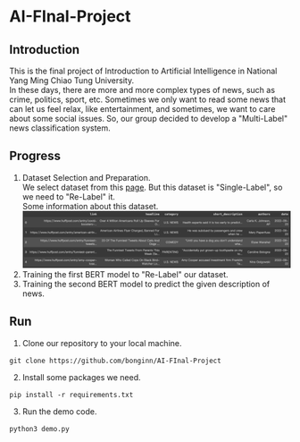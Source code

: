 # AI-FInal-Project
## Introduction
This is the final project of Introduction to Artificial Intelligence in National Yang Ming Chiao Tung University. </br>
In these days, there are more and more complex types of news, such as crime, politics, sport, etc. Sometimes we only want to read some news that can let us feel relax, like entertainment, and sometimes, we want to care about some social issues. So, our group decided to develop a "Multi-Label" news classification system.
## Progress
1. Dataset Selection and Preparation. </br>
We select dataset from this [page](https://www.kaggle.com/datasets/timilsinabimal/newsarticlecategories). But this dataset is "Single-Label", so we need to "Re-Label" it. </br>
Some information about this dataset. </br>
![dataset](data.png)
2. Training the first BERT model to "Re-Label" our dataset. </br>
3. Training the second BERT model to predict the given description of news. 
## Run
1. Clone our repository to your local machine.
```cpp=
git clone https://github.com/bonginn/AI-FInal-Project
```
2. Install some packages we need.
```cpp=
pip install -r requirements.txt
```
3. Run the demo code.
```cpp=
python3 demo.py
```

